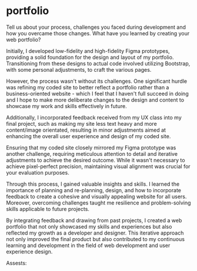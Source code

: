 # portfolio

Tell us about your process, challenges you faced during development and how you overcame those changes. What have you learned by creating your web portfolio?

Initially, I developed low-fidelity and high-fidelity Figma prototypes, providing a solid foundation for the design and layout of my portfolio. Transitioning from these designs to actual code involved utilizing Bootstrap, with some personal adjustments, to craft the various pages.

However, the process wasn't without its challenges. One significant hurdle was refining my coded site to better reflect a portfolio rather than a business-oriented website - which I feel that I haven't full succeed in doing and I hope to make more deliberate changes to the design and content to showcase my work and skills effectively in future.

Additionally, I incorporated feedback received from my UX class into my final project, such as making my site less text heavy and more content/image orientated, resulting in minor adjustments aimed at enhancing the overall user experience and design of my coded site.

Ensuring that my coded site closely mirrored my Figma prototype was another challenge, requiring meticulous attention to detail and iterative adjustments to achieve the desired outcome. While it wasn't necessary to achieve pixel-perfect precision, maintaining visual alignment was crucial for your evaluation purposes.

Through this process, I gained valuable insights and skills. I learned the importance of planning and re-planning, design, and how to incorporate feedback to create a cohesive and visually appealing website for all users. Moreover, overcoming challenges taught me resilience and problem-solving skills applicable to future projects.

By integrating feedback and drawing from past projects, I created a web portfolio that not only showcased my skills and experiences but also reflected my growth as a developer and designer. This iterative approach not only improved the final product but also contributed to my continuous learning and development in the field of web development and user experience design.

Assests: